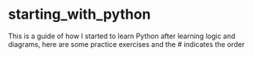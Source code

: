 # starting_with_python
This is a guide of how I started to learn Python after learning logic and diagrams, here are some practice exercises and the # indicates the order
